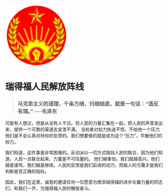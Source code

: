 <img src="./icon.png" width="200vw"/>

# 瑞得福人民解放阵线

> ### 马克思主义的道理，千条万绪，归根结底，就是一句话：“造反有理。” ──毛泽东

可能有人想过，但是从没有人干过。将人民的力量汇集在一起，把人民的声音发出来，提供一个可靠的渠道去宣泄不满。
当权者对权力执迷不悟，不给他一个压力他们是不会认真对待你的反馈的。我们想要做的就是成为这个“压力”，平衡他们的权力。

我们知道，这件事是非常困难的。反动派以一切方式阻挡人民的联合，因为他们知道，人民一旦联合起来，力量是不可估量的。
他们越害怕，我们就越高兴。他们越是谩骂，我们越是继续。人民的反馈是我们前进的动力，而敌人的污蔑才是我们判断是否正确的指标。

因此，我们在这里，诚恳的邀请任何一位愿意为增添瑞得福的进步左翼力量的同志们，和我们一齐，为瑞得福人民的解放奋斗。

